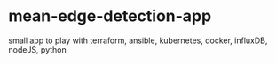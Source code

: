 # mean-edge-detection-app
small app to play with terraform, ansible, kubernetes, docker, influxDB, nodeJS, python
